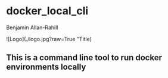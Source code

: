 # docker_local_cli
Benjamin Allan-Rahill

![Logo](./logo.jpg?raw=True "Title)

## This is a command line tool to run docker environments locally 
